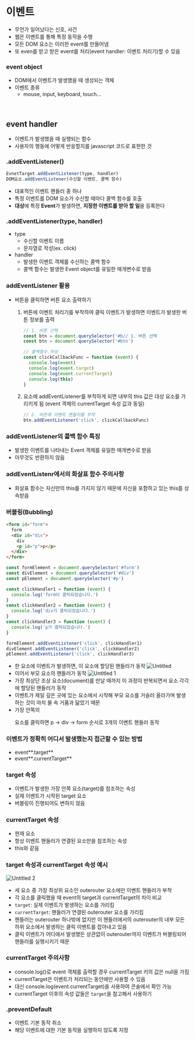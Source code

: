 # 이벤트

- 무언가 일어났다는 신호, 사건
- 웹은 이벤트를 통해 특정 동작을 수행
- 모든 DOM 요소는 이러한 event를 만들어냄
- 또 even를 받고 받은 event를 처리(event handler: 이벤트 처리기)할 수 있음

### event object
- DOM에서 이벤트가 발생했을 때 생성되는 객체
- 이벤트 종류
    - mouse, input, keyboard, touch…

<br> 

## event handler

- 이벤트가 발생했을 때 실행되는 함수
- 사용자의 행동에 어떻게 반응할지를 javascript 코드로 표현한 것

### .addEventListener()
```jsx
EvnetTarget.addEventListener(type, handler)
DOM요소.addEventListener(수신할 이벤트, 콜백 함수)
```
- 대표적인 이벤트 핸들러 중 하나
- 특정 이벤트를 DOM 요소가 수신할 때마다 콜백 함수를 호출
- **대상**에 특정 **Event**가 발생하면, **지정한 이벤트를 받아 할 일**을 등록한다

### .addEventListener(type, handler)

- type
    - 수신할 이벤트 이름
    - 문자열로 작성(ex. click)
- handler
    - 발생한 이벤트 객체를 수신하는 콜백 함수
    - 콜백 함수는 발생한 Event object를 유일한 매개변수로 받음

### addEventListener 활용

- 버튼을 클릭하면 버튼 요소 출력하기
    1. 버튼에 이벤트 처리기를 부착하여 클릭 이벤트가 발생하면 이벤트가 발생한 버튼 정보를 출력
        ```jsx
        // 1. 버튼 선택
        const btn = document.querySelector('#b// 1. 버튼 선택
        const btn = document.querySelector('#btn')
        
        // 콜백함수 작성
        const clickCallbackFunc = function (event) {
          console.log(event)
          console.log(event.target)
          console.log(event.currentTarget)
          console.log(this)
        }
        ```
        
    2. 요소에 addEventListener를 부착하게 되면 내부의 this 값은 대상 요소를 가리키게 됨 (event 객체의 currentTarget 속성 값과 동일)
        ```jsx
        // 2. 버튼에 이벤트 핸들러를 부착
        btn.addEventListener('click', clickCallbackFunc)
        ```
        
### addEventListener의 콜백 함수 특징
- 발생한 이벤트를 나타내는 Event 객체를 유일한 매개변수로 받음
- 아무것도 반환하지 않음

### addEventListenr에서의 화살표 함수 주의사항
- 화살표 함수는 자신만의 this를 가지지 않기 때문에 자신을 포함하고 있는 this를 상속받음

### 버블링(Bubbling)

```html
<form id="form">
  form
  <div id="div">
    div
    <p id="p">p</p>
  </div>
</form>
```

```jsx
const formElement = document.querySelector('#form')
const divElement = document.querySelector('#div')
const pElement = document.querySelector('#p')

const clickHandler1 = function (event) {
  console.log('form이 클릭되었습니다.')
}
const clickHandler2 = function (event) {
  console.log('div가 클릭되었습니다.')
}
const clickHandler3 = function (event) {
  console.log('p가 클릭되었습니다.')
}

formElement.addEventListener('click', clickHandler1)
divElement.addEventListener('click', clickHandler2)
pElement.addEventListener('click', clickHandler3)
```
- 한 요소에 이벤트가 발생하면, 이 요소에 할당된 핸들러가 동작
  ![Untitled](https://github.com/goldbutnew/TIL/assets/149566915/890049fc-f9fc-4e18-9ee3-b753dd91a326)
- 이어서 부모 요소의 핸들러가 동작
  ![Untitled 1](https://github.com/goldbutnew/TIL/assets/149566915/5531ae0b-1df2-42cf-84a2-2ab303b1303e)
- 가장 최상단 조상 요소(document)를 만날 때까지 이 과정이 반복되면서 요소 각각에 할당된 핸들러가 동작
- 이벤트가 제일 깊은 곳에 있는 요소에서 시작해 부모 요소를 거슬러 올라가며 발생하는 것이 마치 물 속 거품과 닮았기 때문
- 가장 안쪽의 <p> 요소를 클릭하면 p → div → form 순서로 3개의 이벤트 핸들러 동작

### 이벤트가 정확히 어디서 발생했는지 접근할 수 있는 방법
- event**.target**
- event**.currentTarget**

### target 속성
- 이벤트가 발생한 가장 안쪽 요소(target)를 참조하는 속성
- 실제 이벤트가 시작된 target 요소
- 버블링이 진행되어도 변하지 않음

### currentTarget 속성
- 현재 요소
- 항상 이벤트 핸들러가 연결된 요소만을 참조하는 속성
- this와 같음

### target 속성과 currentTarget 속성 예시
![Untitled 2](https://github.com/goldbutnew/TIL/assets/149566915/a60cc51c-df47-4059-bf84-e3ac4cf346bf)
- 세 요소 중 가장 최상위 요소인 outerouter 요소에만 이벤트 핸들러가 부착
- 각 요소를 클릭했을 때 event의 target과 currentTarget의 차이 비교
- `target`: 실제 이벤트가 발생하는 요소를 가리킴
- `currentTarget`: 핸들러가 연결된 outerouter 요소를 가리킴
- 핸들러는 outerouter 하나밖에 없지만 이 핸들러에서의 outerouter의 내부 모든 하위 요소에서 발생하는 클릭 이벤트를 잡아내고 있음
- 클릭 이벤트가 어디에서 발생했든 상관없이 outerouter까지 이벤트가 버블링되어 핸들러를 실행시키기 때문

### currentTarget 주의사항
- console.log()로 event 객체를 출력할 경우 currentTarget 키의 값은 null을 가짐
- currentTarget은 이벤트가 처리되는 동안에만 사용할 수 있음
- 대신 console.log(event.currentTarget)을 사용하여 콘솔에서 확인 가능
- currentTarget 이후의 속성 값들은 `target`을 참고해서 사용하기

### .preventDefault
- 이벤트 기본 동작 취소
- 해당 이벤트에 대한 기본 동작을 실행하지 않도록 지정